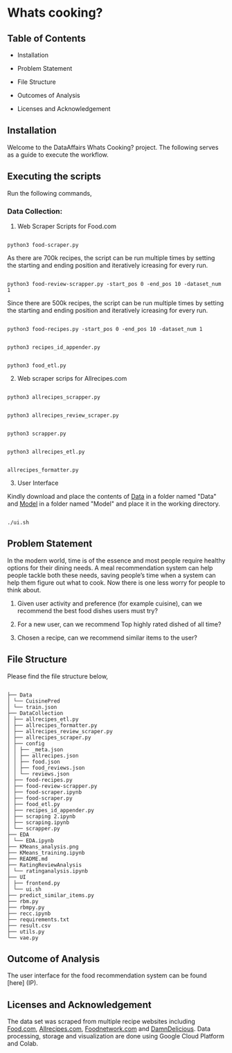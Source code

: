 # Whats cooking?

## Table of Contents

- Installation

- Problem Statement

- File Structure

- Outcomes of Analysis

- Licenses and Acknowledgement

  

## Installation

Welcome to the DataAffairs Whats Cooking? project. The following serves as a guide to execute the workflow.

  

## Executing the scripts

  

Run the following commands,

  

### Data Collection:

1. Web Scraper Scripts for Food.com

```

python3 food-scraper.py

```

As there are 700k recipes, the script can be run multiple times by setting the starting and ending position and iteratively icreasing for every run.

```

python3 food-review-scrapper.py -start_pos 0 -end_pos 10 -dataset_num 1

```

Since there are 500k recipes, the script can be run multiple times by setting the starting and ending position and iteratively icreasing for every run.

```

python3 food-recipes.py -start_pos 0 -end_pos 10 -dataset_num 1

```

```

python3 recipes_id_appender.py

```

```

python3 food_etl.py

```

  

2. Web scraper scrips for Allrecipes.com

```

python3 allrecipes_scrapper.py

```

```

python3 allrecipes_review_scraper.py

```

```

python3 scrapper.py

```

```

python3 allrecipes_etl.py

```

```

allrecipes_formatter.py

```

 3. User Interface

Kindly download and place the contents of [Data](https://drive.google.com/drive/folders/1TAzenFjyOwpMU2wS7g6CC5WC4d-KVUPb?usp=sharing) in a folder named "Data" and [Model](https://drive.google.com/drive/folders/1VZXJQyvU48Udp84QIQ8ecDOk0VvF2uLz?usp=sharing) in a folder named "Model" and place it in the working directory.

```

./ui.sh

```

## Problem Statement

  

In the modern world, time is of the essence and most people require healthy options for their dining needs. A meal recommendation system can help people tackle both these needs, saving people’s time when a system can help them figure out what to cook. Now there is one less worry for people to think about.

1. Given user activity and preference (for example cuisine), can we recommend the best food dishes users must try?

2. For a new user, can we recommend Top highly rated dished of all time?

3. Chosen a recipe, can we recommend similar items to the user?

  

## File Structure

Please find the file structure below,

```

├── Data
│ └── CuisinePred
│ └── train.json
├── DataCollection
│ ├── allrecipes_etl.py
│ ├── allrecipes_formatter.py
│ ├── allrecipes_review_scraper.py
│ ├── allrecipes_scraper.py
│ ├── config
│ │ ├── _meta.json
│ │ ├── allrecipes.json
│ │ ├── food.json
│ │ ├── food_reviews.json
│ │ └── reviews.json
│ ├── food-recipes.py
│ ├── food-review-scrapper.py
│ ├── food-scraper.ipynb
│ ├── food-scraper.py
│ ├── food_etl.py
│ ├── recipes_id_appender.py
│ ├── scraping 2.ipynb
│ ├── scraping.ipynb
│ └── scrapper.py
├── EDA
│ └── EDA.ipynb
├── KMeans_analysis.png
├── KMeans_training.ipynb
├── README.md
├── RatingReviewAnalysis
│ └── ratinganalysis.ipynb
├── UI
│ ├── frontend.py
│ └── ui.sh
├── predict_similar_items.py
├── rbm.py
├── rbmpy.py
├── recc.ipynb
├── requirements.txt
├── result.csv
├── utils.py
└── vae.py
```

  

## Outcome of Analysis

  

The user interface for the food recommendation system can be found [here] (IP).

  

## Licenses and Acknowledgement

The data set was scraped from multiple recipe websites including [Food.com](https://www.food.com/?ref=nav), [Allrecipes.com](https://www.allrecipes.com/), [Foodnetwork.com](https://www.foodnetwork.com/) and [DamnDelicious](https://damndelicious.net/). Data processing, storage and visualization are done using Google Cloud Platform and Colab.